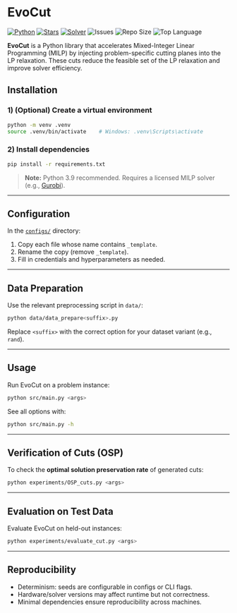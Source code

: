
# EvoCut
[![Python](https://img.shields.io/badge/python-3.9%2B-blue.svg)](./requirements.txt)
[![Stars](https://img.shields.io/github/stars/milad1378yz/EvoCut?style=social)](https://github.com/milad1378yz/EvoCut/stargazers)
[![Solver](https://img.shields.io/badge/solver-Gurobi-EE3124?logo=gurobi&logoColor=white)](https://www.gurobi.com/)
![Issues](https://img.shields.io/github/issues/milad1378yz/EvoCut)
![Repo Size](https://img.shields.io/github/repo-size/milad1378yz/EvoCut)
![Top Language](https://img.shields.io/github/languages/top/milad1378yz/EvoCut)

**EvoCut** is a Python library that accelerates Mixed-Integer Linear Programming (MILP) by injecting problem-specific cutting planes into the LP relaxation. These cuts reduce the feasible set of the LP relaxation and improve solver efficiency.


## Installation

### 1) (Optional) Create a virtual environment
```bash
python -m venv .venv
source .venv/bin/activate    # Windows: .venv\Scripts\activate
````

### 2) Install dependencies

```bash
pip install -r requirements.txt
```

> **Note:** Python 3.9 recommended.
> Requires a licensed MILP solver (e.g., [Gurobi](https://www.gurobi.com/)).

---

## Configuration

In the [`configs/`](./configs) directory:

1. Copy each file whose name contains `_template`.
2. Rename the copy (remove `_template`).
3. Fill in credentials and hyperparameters as needed.

---

## Data Preparation

Use the relevant preprocessing script in `data/`:

```bash
python data/data_prepare<suffix>.py
```

Replace `<suffix>` with the correct option for your dataset variant (e.g., `rand`).

---

## Usage

Run EvoCut on a problem instance:

```bash
python src/main.py <args>
```

See all options with:

```bash
python src/main.py -h
```

---

## Verification of Cuts (OSP)

To check the **optimal solution preservation rate** of generated cuts:

```bash
python experiments/OSP_cuts.py <args>
```

---

## Evaluation on Test Data

Evaluate EvoCut on held-out instances:

```bash
python experiments/evaluate_cut.py <args>
```

---

## Reproducibility

* Determinism: seeds are configurable in configs or CLI flags.
* Hardware/solver versions may affect runtime but not correctness.
* Minimal dependencies ensure reproducibility across machines.



